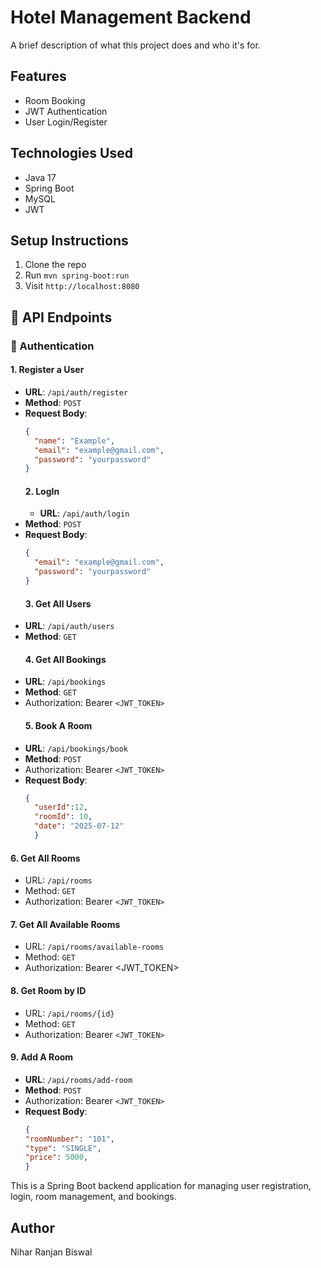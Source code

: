 # Hotel Management Backend

A brief description of what this project does and who it's for.

## Features
- Room Booking
- JWT Authentication
- User Login/Register

## Technologies Used
- Java 17
- Spring Boot
- MySQL
- JWT

## Setup Instructions
1. Clone the repo
2. Run `mvn spring-boot:run`
3. Visit `http://localhost:8080`

## 📡 API Endpoints

### 🔐 Authentication

#### 1. Register a User
- **URL**: `/api/auth/register`
- **Method**: `POST`
- **Request Body**:
  ```json
  {
    "name": "Example",
    "email": "example@gmail.com",
    "password": "yourpassword"
  }
  ```
  #### 2. LogIn
  - **URL**: `/api/auth/login`
- **Method**: `POST`
- **Request Body**:
  ```json
  {
    "email": "example@gmail.com",
    "password": "yourpassword"
  }
  ```
  #### 3. Get All Users
- **URL**: `/api/auth/users`
- **Method**: `GET`
  #### 4. Get All Bookings
- **URL**: `/api/bookings`
- **Method**: `GET`
- Authorization: Bearer `<JWT_TOKEN>`
  #### 5. Book A Room
- **URL**: `/api/bookings/book`
- **Method**: `POST`
- Authorization: Bearer `<JWT_TOKEN>`
- **Request Body**:
  ```json
  {
    "userId":12,
    "roomId": 10,
    "date": "2025-07-12"
    }
  ```
 #### 6. Get All Rooms
- URL: `/api/rooms`
- Method: `GET`
- Authorization: Bearer `<JWT_TOKEN>`
 #### 7. Get All Available Rooms
- URL: `/api/rooms/available-rooms`
- Method: `GET`
- Authorization: Bearer <JWT_TOKEN>
 #### 8. Get Room by ID
- URL: `/api/rooms/{id}`
- Method: `GET`
- Authorization: Bearer `<JWT_TOKEN>`
#### 9. Add A Room
- **URL**: `/api/rooms/add-room`
- **Method**: `POST`
- Authorization: Bearer `<JWT_TOKEN>`
- **Request Body**:
  ```json
  {
  "roomNumber": "101",
  "type": "SINGLE",
  "price": 5000,
  }
  ```


  

This is a Spring Boot backend application for managing user registration, login, room management, and bookings.

## Author
Nihar Ranjan Biswal
